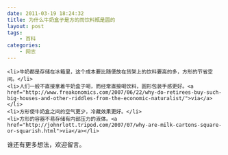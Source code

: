 ```yaml
---
date: 2011-03-19 18:24:32
title: 为什么牛奶盒子是方的而饮料瓶是圆的
layout: post
tags:
    - 百科
categories:
    - 网志
---
```

	<li>牛奶都是存储在冰箱里，这个成本要比随便放在货架上的饮料要高的多，方形的节省空间。</li>
	<li>人们一般不直接拿着牛奶盒子喝，而经常直接喝饮料，圆形包装手感更好。<a href="http://www.freakonomics.com/2007/06/22/why-do-retirees-buy-such-big-houses-and-other-riddles-from-the-economic-naturalist/">via</a></li>
	<li>方形使牛奶盒之间的空气更少，冷藏效果更好。</li>
	<li>方形的容器不易存储有内部压力的液体。<a href="http://johnrlott.tripod.com/2007/07/why-are-milk-cartons-square-or-squarish.html">via</a></li>
</ol>
谁还有更多想法，欢迎留言。
